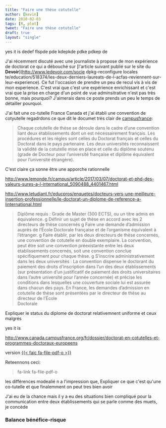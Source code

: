 ```yaml
---
title: "Faire une thèse cotutelle"
author: [kevin]
date: 2018-02-03
tags: [R, plot]
tweet: "Faire une thèse cotutelle"
draft: true
layout: "single"
---
```


yes it is dedef flspde pde kdepkde pdke pdkep de

J'ai récemment discuté avec une journaliste à propose de mon expérience de doctorat
ce qui a débouché sur [l'article suivant publié sur le site du **Devoir**](http://www.ledevoir.com/socie dpkg-reconfigure locales te/education/518374/les-deux-derniers-laureats-de-l-acfas-reviennent-sur-leur-experience). Ce fut l'occasion de prendre un peu de recul vis à vis de mon experience.
C'est vrai que c'est une expérience enrichissant et c'est vrai que la prise en
charge d'un point de vue adminsitrative n'est pas très bonne, mais pourquoi?
J'aimerais dans ce poste prends un peu le temps de détailler pourquoi.

J'ai fait une co-tutelle France Canada et j'ai établi une convention de cotyutelle
regadrdons ce que dit le documet très clair de [campusfrance](https://www.campusfrance.org):

> Chaque cotutelle de thèse se déroule dans le cadre d’une convention liant
deux établissements dont un est nécessairement français. Les procédures et les
règles sont celles du Doctorat français et celles du Doctorat dans le pays partenaire.
Les deux universités reconnaissent la validité de la cotutelle mise en place et
celle du diplôme soutenu (grade de Docteur pour l’université française et
diplôme équivalent pour l’université étrangère).

C'est claire ça sonne être une apporche rationnelle

http://www.lemonde.fr/campus/article/2017/03/07/doctorat-et-phd-des-valeurs-sures-a-l-international_5090488_4401467.html

http://www.letudiant.fr/educpros/enquetes/docteurs-vers-une-meilleure-insertion-professionnelle/le-doctorat-un-diplome-de-reference-a-linternational.html
> Diplôme requis : Grade de Master (300 ECTS), ou un titre admis en équivalence.
g
 Définir un sujet de thèse en accord avec les 2 directeurs de thèse concernés
g
Faire une demande d’admission
auprès de l’École Doctorale française et de l’organisme équivalent à l’étranger.
g
Faire établir, par les deux directeurs de thèse concernés, une convention de cotutelle en double exemplaire.
La convention, peut être soit une
convention préexistante
 entre les deux établissements concernés, soit une
convention conclue
spécifiquement pour chaque thèse.
g
S’inscrire administrativement dans les deux universités :
 La convention dispense le doctorant du paiement des droits d’inscription
dans l’un des deux établissements (sur présentation d’un justificatif de paiement des droits universitaires dans l’autre université pour
l’année concernée) et précise les conditions dans lesquelles une couverture sociale lui est assurée dans chacun des pays.
En  France,  les  demandes  d’admission  en  cotutelle  de  thèse  sont  présentées  par  le  directeur  de  thèse  au  directeur  de  l’École  
Doctorale

Expliquer le status du diplome de doctorat relativemnent uniforme et ceux malgrés


yes it is


http://www.canada.campusfrance.org/fr/dossier/doctorat-en-cotutelles-et-programmes-doctoraux-europeens

version [{{< faic fa-file-pdf-o >}}](https://ressources.campusfrance.org/catalogues_recherche/diplomes/fr/cotutelle_fr.pdf)



Reteennons ceci:


> fa-link fa-file-pdf-o


les différences modealié n a l'impression que,
Expliquer ce que c'est qu'une co-tutelle et que finalemment on peut tres
bien avoir


J'ai eu de la chance mais il y a eu des situations bien compliqué pour
la communication entre deux établissements qui se parle comme des muets,
je concède

### Balance bénéfice-risque
